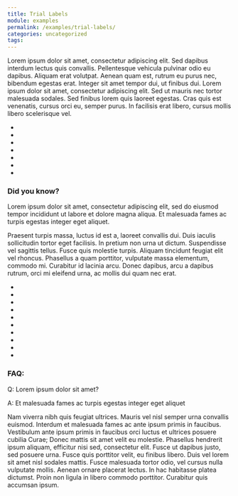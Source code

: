 ```yaml
---
title: Trial Labels
module: examples
permalink: /examples/trial-labels/
categories: uncategorized
tags:
---
```


<span class="icon-danger"></span><span class="icon-warning"></span><span class="icon-info"></span><span class="icon-interest"></span>

<p>Lorem ipsum dolor sit amet, consectetur adipiscing elit. Sed dapibus interdum lectus quis convallis. Pellentesque vehicula pulvinar odio eu dapibus. Aliquam erat volutpat. Aenean quam est, rutrum eu purus nec, bibendum egestas erat. Integer sit amet tempor dui, ut finibus dui. Lorem ipsum dolor sit amet, consectetur adipiscing elit. Sed ut mauris nec tortor malesuada sodales. Sed finibus lorem quis laoreet egestas. Cras quis est venenatis, cursus orci eu, semper purus. In facilisis erat libero, cursus mollis libero scelerisque vel.</p>

<div style="clear:both;">
<section class="bubble" id="lightbulb">
   <div class="icon">
      <ul class="bursts">
         <li class="deg0"></li>
         <li class="deg36"></li>
         <li class="deg72"></li>
         <li class="deg108"></li>
         <li class="deg252"></li>
         <li class="deg288"></li>
         <li class="deg324"></li>
      </ul>
      <i class="far fa-lightbulb"></i>
      <i class="fas fa-lightbulb lightglow"></i>
   </div>
   <div class="info">
      <h3>Did you know?</h3>
      <p>Lorem ipsum dolor sit amet, consectetur adipiscing elit, sed do eiusmod tempor incididunt ut labore et dolore magna aliqua. Et malesuada fames ac turpis egestas integer eget aliquet.</p>
   </div>
</section>
</div>

<p>Praesent turpis massa, luctus id est a, laoreet convallis dui. Duis iaculis sollicitudin tortor eget facilisis. In pretium non urna ut dictum. Suspendisse vel sagittis tellus. Fusce quis molestie turpis. Aliquam tincidunt feugiat elit vel rhoncus. Phasellus a quam porttitor, vulputate massa elementum, commodo mi. Curabitur id lacinia arcu. Donec dapibus, arcu a dapibus rutrum, orci mi eleifend urna, ac mollis dui quam nec erat.</p>

<section class="bubble" id="status-question">
   <div class="icon">
      <ul class="bursts">
         <li class="deg0"></li>
         <li class="deg36"></li>
         <li class="deg72"></li>
         <li class="deg108"></li>
         <li class="deg144"></li>
         <li class="deg180"></li>
         <li class="deg216"></li>
         <li class="deg252"></li>
         <li class="deg288"></li>
         <li class="deg324"></li>
      </ul>
      <i class="fas fa-question-circle"></i>
   </div>
   <div class="info">
      <h3>FAQ:</h3>
      <p>Q: Lorem ipsum dolor sit amet?</p>
      <p>A: Et malesuada fames ac turpis egestas integer eget aliquet</p>
   </div>
</section>

<p>Nam viverra nibh quis feugiat ultrices. Mauris vel nisl semper urna convallis euismod. Interdum et malesuada fames ac ante ipsum primis in faucibus. Vestibulum ante ipsum primis in faucibus orci luctus et ultrices posuere cubilia Curae; Donec mattis sit amet velit eu molestie. Phasellus hendrerit ipsum aliquam, efficitur nisi sed, consectetur elit. Fusce ut dapibus justo, sed posuere urna. Fusce quis porttitor velit, eu finibus libero. Duis vel lorem sit amet nisl sodales mattis. Fusce malesuada tortor odio, vel cursus nulla vulputate mollis. Aenean ornare placerat lectus. In hac habitasse platea dictumst. Proin non ligula in libero commodo porttitor. Curabitur quis accumsan ipsum.</p>
